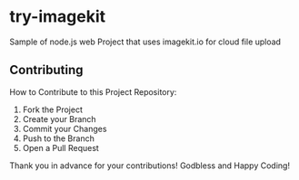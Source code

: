 # try-imagekit
Sample of node.js web Project that uses imagekit.io for cloud file upload

## Contributing
How to Contribute to this Project Repository:
1. Fork the Project
2. Create your Branch 
3. Commit your Changes 
4. Push to the Branch 
5. Open a Pull Request

Thank you in advance for your contributions! Godbless and Happy Coding! 
